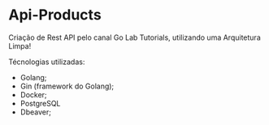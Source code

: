 # Api-Products

Criação de Rest API pelo canal Go Lab Tutorials, utilizando uma Arquitetura Limpa!

Técnologias utilizadas:
- Golang;
- Gin (framework do Golang);
- Docker;
- PostgreSQL 
- Dbeaver;
